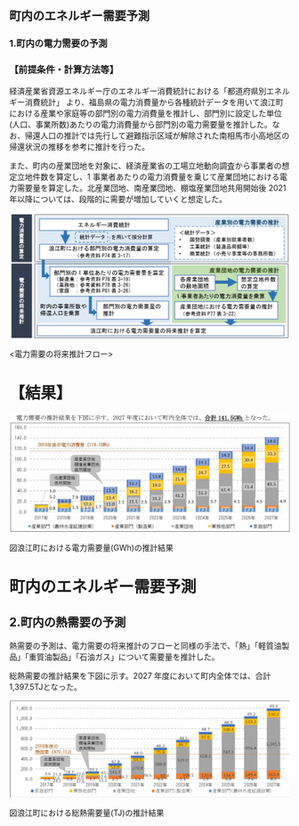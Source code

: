 ## 町内のエネルギー需要予測

### 1.町内の電力需要の予測

### 【前提条件・計算方法等】

経済産業省資源エネルギー庁のエネルギー消費統計における「都道府県別エネルギー消費統計」 より、福島県の電力消費量から各種統計データを用いて浪江町における産業や家庭等の部門別の電力消費量を推計し、部門別に設定した単位(人口、事業所数)あたりの電力消費量から部門別の電力需要量を推計した。なお、帰還人口の推計では先行して避難指示区域が解除された南相馬市小高地区の帰還状況の推移を参考に推計を行った。

また、町内の産業団地を対象に、経済産業省の工場立地動向調査から事業者の想定立地件数を算定し、1 事業者あたりの電力消費量を乗じて産業団地における電力需要量を算定した。北産業団地、南産業団地、棚塩産業団地共用開始後 2021 年以降については、段階的に需要が増加していくと想定した。

![](_page_0_Figure_6.jpeg)

<電力需要の将来推計フロー>

# 【結果】

![](_page_0_Figure_9.jpeg)

図浪江町における電力需要量(GWh)の推計結果

# 町内のエネルギー需要予測

## 2.町内の熱需要の予測

熱需要の予測は、電力需要の将来推計のフローと同様の手法で、「熱」「軽質油製品」「重質油製品」「石油ガス」について需要量を推計した。

総熱需要の推計結果を下図に示す。2027 年度において町内全体では、合計 1,397.5TJとなった。

![](_page_1_Figure_5.jpeg)

図浪江町における総熱需要量(TJ)の推計結果